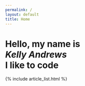 ```yaml
---
permalink: /
layout: default
title: Home
---
```


<div id="homeHero" class="row padded">
  <span id="noblur"></span>
  <div id="heroText" class="col-md-12">
    <h1>
    Hello, my name is<br><span style="font-weight:700; font-style: italic">Kelly Andrews</span><br>I like to code
    </h1>
  </div>
</div>

<section class="articles padded">
    {% include article_list.html %}
</section>
